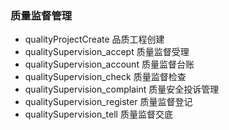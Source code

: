 ### 质量监督管理

- qualityProjectCreate           品质工程创建
- qualitySupervision_accept      质量监督受理
- qualitySupervision_account     质量监督台账
- qualitySupervision_check       质量监督检查
- qualitySupervision_complaint   质量安全投诉管理
- qualitySupervision_register    质量监督登记
- qualitySupervision_tell        质量监督交底

